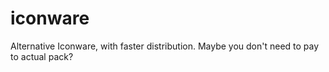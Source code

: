 # iconware
Alternative Iconware, with faster distribution. Maybe you don't need to pay to actual pack?
